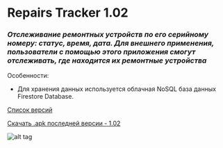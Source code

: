 # Repairs Tracker 1.02
### <i>Отслеживание ремонтных устройств по его серийному номеру: статус, время, дата. Для внешнего применения, пользователи с помощью этого приложения смогут отслеживать, где находится их ремонтные устройства</i> 

Особенности:
- Для хранения данных используется облачная NoSQL база данных Firestore Database. 

[Список версий](./VERSION.md)

[Скачать .apk последней версии - 1.02](./RepairsTracker-v1.02.apk)


![alt tag](fon3.png)
